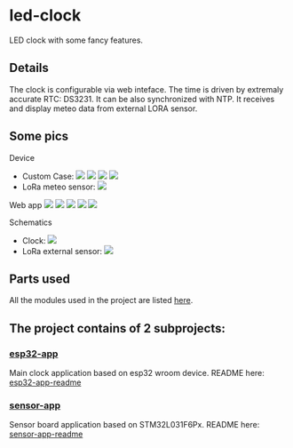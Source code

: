 # led-clock
LED clock with some fancy features.

## Details
The clock is configurable via web inteface. The time is driven by extremaly accurate RTC: DS3231. It can be also synchronized with NTP.
It receives and display meteo data from external LORA sensor.

## Some pics
Device
* Custom Case:
![](docs/pics/dev-custom-case.jpg)
![](docs/pics/dev-custom-case1.jpg)
![](docs/pics/dev-custom-case2.jpg)
![](docs/pics/dev-custom-case3.jpg)
* LoRa meteo sensor:
![](docs/pics/dev-sensor.jpg)

Web app
![](docs/pics/web-app-info-ui.png)
![](docs/pics/web-config-ui.png)
![](docs/pics/web-config-ui2.png)
![](docs/pics/web-ota-ui.png)
![](docs/pics/web-ui.png)

Schematics
* Clock:
![](docs/schematics/clock/led-clock_schematic.png)
* LoRa external sensor:
![](docs/schematics/sensor/ledclock-sensor_schematic.png)

## Parts used
All the modules used in the project are listed [here](./docs/BOM.md).


## The project contains of 2 subprojects:

### [esp32-app](./esp32-app/README.md)
Main clock application based on esp32 wroom device. README here: [esp32-app-readme](./esp32-app/README.md)

### [sensor-app](./sensor-app/README.md)
Sensor board application based on STM32L031F6Px. README here: [sensor-app-readme](./sensor-app/README.md)
